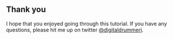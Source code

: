 ## Thank you

I hope that you enjoyed going through this tutorial.  If you have any questions, please hit me up on twitter [@digitaldrummerj](https://twitter.com/digitaldrummerj).  
